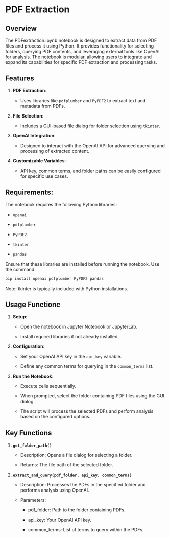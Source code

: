 # PDF Extraction

## Overview
The PDFextraction.ipynb notebook is designed to extract data from PDF files and process it using Python. It provides functionality for selecting folders, querying PDF contents, and leveraging external tools like OpenAI for analysis. The notebook is modular, allowing users to integrate and expand its capabilities for specific PDF extraction and processing tasks.

## Features

1. **PDF Extraction**:

    - Uses libraries like `pdfplumber` and `PyPDF2` to extract text and metadata from PDFs.

2. **File Selection**:

    - Includes a GUI-based file dialog for folder selection using `tkinter`.

3. **OpenAI Integration**:

    - Designed to interact with the OpenAI API for advanced querying and processing of extracted content.

4. **Customizable Variables**:

    - API key, common terms, and folder paths can be easily configured for specific use cases.

## Requirements:

The notebook requires the following Python libraries:

 - `openai`

 - `pdfplumber`

 - `PyPDF2`

 - `tkinter`

 - `pandas`

Ensure that these libraries are installed before running the notebook. Use the command:
```bash
pip install openai pdfplumber PyPDF2 pandas
```
Note: tkinter is typically included with Python installations.

## Usage Functionc

1. **Setup**:

      - Open the notebook in Jupyter Notebook or JupyterLab.

      - Install required libraries if not already installed.

2. **Configuration**:

      - Set your OpenAI API key in the `api_key` variable.

      - Define any common terms for querying in the `common_terms` list.

3. **Run the Notebook**:

      - Execute cells sequentially.

      - When prompted, select the folder containing PDF files using the GUI dialog.

      - The script will process the selected PDFs and perform analysis based on the configured options.

## Key Functions

1. **`get_folder_path()`**

      - Description: Opens a file dialog for selecting a folder.

      - Returns: The file path of the selected folder.

2. **`extract_and_query(pdf_folder, api_key, common_terms)`**

     - Description: Processes the PDFs in the specified folder and performs analysis using OpenAI.

     - Parameters:

        - pdf_folder: Path to the folder containing PDFs.

        - api_key: Your OpenAI API key.

        - common_terms: List of terms to query within the PDFs.







